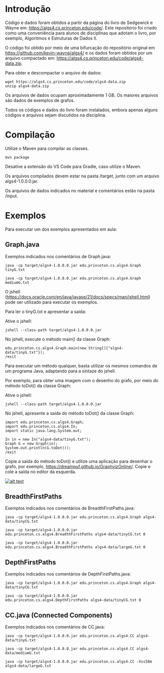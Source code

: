 
# Introdução

Código e dados foram obtidos a partir da página do livro de Sedgewick e Wayne em: https://algs4.cs.princeton.edu/code/.
Este repositório foi criado como uma conveniência para alunos de disciplinas que adotam o livro, por exemplo, Algoritmos e Estruturas de Dados II.

O código foi obtido por meio de uma bifurcação do repositório original em https://github.com/kevin-wayne/algs4/ e os dados foram obtidos por um arquivo compactado em: https://algs4.cs.princeton.edu/code/algs4-data.zip. 

Para obter e descompactar o arquivo de dados:

```
wget https://algs4.cs.princeton.edu/code/algs4-data.zip
unzip algs4-data.zip
```

Os arquivos de dados ocupam aproximadamente 1 GB. Os maiores arquivos são dados de exemplos de grafos.

Todos os códigos e dados do livro foram instalados, embora apenas alguns códigos e arquivos sejam discutidos na disciplina.

# Compilação

Utilize o Maven para compilar as classes. 

```
mvn package
```

Desative a extensão do VS Code para Gradle, caso utilize o Maven.

Os arquivos compilados devem estar na pasta /target, junto com um arquivo algs4-1.0.0.0.jar.

Os arquivos de dados indicados no material e comentários estão na pasta /input.

# Exemplos

Para executar um dos exemplos apresentados em aula:


## Graph.java
Exemplos indicados nos comentários de Graph.java:

```
java -cp target/algs4-1.0.0.0.jar edu.princeton.cs.algs4.Graph tinyG.txt

java -cp target/algs4-1.0.0.0.jar edu.princeton.cs.algs4.Graph mediumG.txt
```

O jshell (https://docs.oracle.com/en/java/javase/21/docs/specs/man/jshell.html) pode ser utilizado para executar os exemplos.

Para ler o tinyG.txt e apresentar a saída:

Ative o jshell:

```
jshell --class-path target/algs4-1.0.0.0.jar
```

No jshell, execute o método main() da classe Graph:

```
edu.princeton.cs.algs4.Graph.main(new String[]{"algs4-data/tinyG.txt"});
/exit
```

Para executar um método qualquer, basta utilizar os mesmos comandos de um programa Java, adaptando para a sintaze do jshell.

Por exemplo, para obter uma imagem com o desenho do grafo, por meio do método toDot() da classe Graph:

Ative o jshell:

```
jshell --class-path target/algs4-1.0.0.0.jar
```

No jshell, apresente a saída do método toDot() da classe Graph:

```
import edu.princeton.cs.algs4.Graph;
import edu.princeton.cs.algs4.In;
import static java.lang.System.out;

In in = new In("algs4-data/tinyG.txt");
Graph G = new Graph(in);
System.out.println(G.toDot());
/exit
```

Copie a saída do método toDot() e utilize uma aplicação para desenhar o grafo, por exemplo, https://dreampuf.github.io/GraphvizOnline/.
Copie e cole a saída no editor da esquerda.

[![alt text](image.png)](https://private-user-images.githubusercontent.com/595430/496224780-930d92ed-5766-4e3b-aa5f-10fd8849078d.png?jwt=eyJ0eXAiOiJKV1QiLCJhbGciOiJIUzI1NiJ9.eyJpc3MiOiJnaXRodWIuY29tIiwiYXVkIjoicmF3LmdpdGh1YnVzZXJjb250ZW50LmNvbSIsImtleSI6ImtleTUiLCJleHAiOjE3NTkzMzE4MjAsIm5iZiI6MTc1OTMzMTUyMCwicGF0aCI6Ii81OTU0MzAvNDk2MjI0NzgwLTkzMGQ5MmVkLTU3NjYtNGUzYi1hYTVmLTEwZmQ4ODQ5MDc4ZC5wbmc_WC1BbXotQWxnb3JpdGhtPUFXUzQtSE1BQy1TSEEyNTYmWC1BbXotQ3JlZGVudGlhbD1BS0lBVkNPRFlMU0E1M1BRSzRaQSUyRjIwMjUxMDAxJTJGdXMtZWFzdC0xJTJGczMlMkZhd3M0X3JlcXVlc3QmWC1BbXotRGF0ZT0yMDI1MTAwMVQxNTEyMDBaJlgtQW16LUV4cGlyZXM9MzAwJlgtQW16LVNpZ25hdHVyZT1jNGE3ZTU3YjE4OWIyZDViN2E5ZjlmNGM1MjIzYTQzM2JlZDRlMjZlNGE4NDg3N2QxYWM0NjQyNGI0NGViMzZiJlgtQW16LVNpZ25lZEhlYWRlcnM9aG9zdCJ9.Vn6FjYfRAfkt9zgLKnYakKhoPlFDgYa_CEH2pXFYDgA)

## BreadthFirstPaths

Exemplos indicados nos comentários de BreadthFirstPaths.java:

```
java -cp target/algs4-1.0.0.0.jar edu.princeton.cs.algs4.Graph algs4-data/tinyCG.txt

java -cp target/algs4-1.0.0.0.jar edu.princeton.cs.algs4.BreadthFirstPaths algs4-data/tinyCG.txt 0

java -cp target/algs4-1.0.0.0.jar edu.princeton.cs.algs4.BreadthFirstPaths algs4-data/largeG.txt 0
```

## DepthFirstPaths

Exemplos indicados nos comentários de DepthFirstPaths.java:


```
java -cp target/algs4-1.0.0.0.jar edu.princeton.cs.algs4.Graph algs4-data/tinyCG.txt

java -cp target/algs4-1.0.0.0.jar edu.princeton.cs.algs4.DepthFirstPaths algs4-data/tinyCG.txt 0
```

## CC.java (Connected Components)

Exemplos indicados nos comentários de CC.java:


```
java -cp target/algs4-1.0.0.0.jar edu.princeton.cs.algs4.CC algs4-data/tinyG.txt

java -cp target/algs4-1.0.0.0.jar edu.princeton.cs.algs4.CC algs4-data/mediumG.txt

java -cp target/algs4-1.0.0.0.jar edu.princeton.cs.algs4.CC -Xss50m algs4-data/largeG.txt
```
